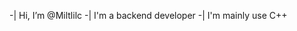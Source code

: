 -| Hi, I’m @Miltlilc
-| I'm a backend developer
-| I'm mainly use C++

<!---
Miltlilc/Miltlilc is a ✨ special ✨ repository because its `README.md` (this file) appears on your GitHub profile.
You can click the Preview link to take a look at your changes.
--->
